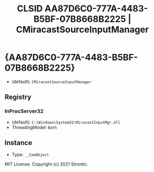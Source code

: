 ﻿---
title: "CLSID AA87D6C0-777A-4483-B5BF-07B8668B2225 | CMiracastSourceInputManager"
excerpt: What is COM-Object CLSID AA87D6C0-777A-4483-B5BF-07B8668B2225?
---

# {AA87D6C0-777A-4483-B5BF-07B8668B2225}

* (default): `CMiracastSourceInputManager`

## Registry


### InProcServer32

* (default): `C:\Windows\System32\MiracastInputMgr.dll`
* ThreadingModel: `Both`

## Instance

* Type: `__ComObject`

MIT License. Copyright (c) 2021 Strontic.


